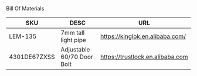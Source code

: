 Bill Of Materials

|SKU               |DESC                            |URL
|------------------|--------------------------------|-------------------------
|LEM-135           |7mm tall light pipe             |https://kinglok.en.alibaba.com/
|4301DE67ZXSS      |Adjustable 60/70 Door Bolt      |https://trustlock.en.alibaba.com
